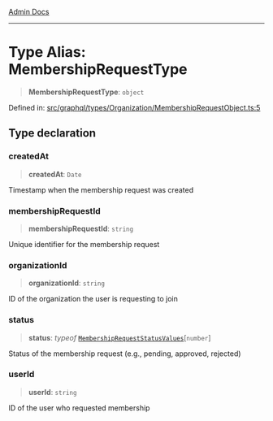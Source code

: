 [Admin Docs](/)

***

# Type Alias: MembershipRequestType

> **MembershipRequestType**: `object`

Defined in: [src/graphql/types/Organization/MembershipRequestObject.ts:5](https://github.com/NishantSinghhhhh/talawa-api/blob/247632fc07d0e643f8a2b70ebda11c58da436773/src/graphql/types/Organization/MembershipRequestObject.ts#L5)

## Type declaration

### createdAt

> **createdAt**: `Date`

Timestamp when the membership request was created

### membershipRequestId

> **membershipRequestId**: `string`

Unique identifier for the membership request

### organizationId

> **organizationId**: `string`

ID of the organization the user is requesting to join

### status

> **status**: *typeof* [`MembershipRequestStatusValues`](../../../../../drizzle/enums/membershipRequestStatus/variables/MembershipRequestStatusValues.md)\[`number`\]

Status of the membership request (e.g., pending, approved, rejected)

### userId

> **userId**: `string`

ID of the user who requested membership
